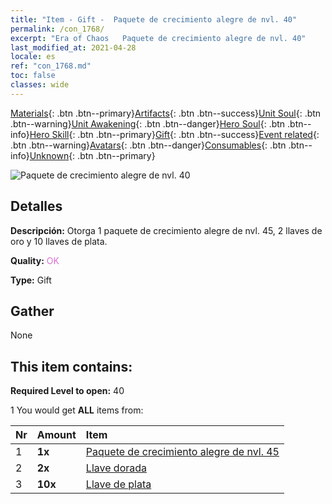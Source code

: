 ```yaml
---
title: "Item - Gift -  Paquete de crecimiento alegre de nvl. 40"
permalink: /con_1768/
excerpt: "Era of Chaos   Paquete de crecimiento alegre de nvl. 40"
last_modified_at: 2021-04-28
locale: es
ref: "con_1768.md"
toc: false
classes: wide
---
```

 [Materials](/ItemsES/){: .btn .btn--primary}[Artifacts](/ItemsES/Artifacts/){: .btn .btn--success}[Unit Soul](/ItemsES/UnitSoul/){: .btn .btn--warning}[Unit Awakening](/ItemsES/UnitAwakening/){: .btn .btn--danger}[Hero Soul](/ItemsES/HeroSoul/){: .btn .btn--info}[Hero Skill](/ItemsES/HeroSkill/){: .btn .btn--primary}[Gift](/ItemsES/Gift/){: .btn .btn--success}[Event related](/ItemsES/Events/){: .btn .btn--warning}[Avatars](/ItemsES/Avatars/){: .btn .btn--danger}[Consumables](/ItemsES/Consumables/){: .btn .btn--info}[Unknown](/ItemsES/Unknown/){: .btn .btn--primary}

 ![ Paquete de crecimiento alegre de nvl. 40](/images/t/i_907219.png)

## Detalles
 **Descripción:** Otorga 1 paquete de crecimiento alegre de nvl. 45, 2 llaves de oro y 10 llaves de plata.

 **Quality:** <span style="color: #DA70D6">OK</span>

 **Type:** Gift

## Gather

  None

## This item contains:

 **Required Level to open:** 40

 1 You would get **ALL** items  from:

  | Nr | Amount |     Item    |
  |:---|:-------|:------------|
  | 1 |  **1x** | [ Paquete de crecimiento alegre de nvl. 45](/ItemsES/con_1769/) |  | 
  | 2 |  **2x** | [Llave dorada](/ItemsES/con_783/) |  | 
  | 3 |  **10x** | [Llave de plata](/ItemsES/con_693/) |  | 
